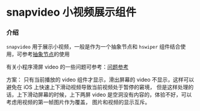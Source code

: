 # snapvideo 小视频展示组件

### 介绍

`snapvideo` 用于展示小视频，一般是作为一个抽象节点和 `hswiper` 组件结合使用，可参考[抽象节点](https://developers.weixin.qq.com/miniprogram/dev/framework/custom-component/generics.html)的使用

有关小程序滑屏 video 的一些问题可参考：[问题参考](https://blog.csdn.net/lqyygyss/article/details/87980540)

方案：
只有当前播放的 video 组件才显示，滑出屏幕的 video 不显示，这样可以避免在 iOS 上快速上下滑动视频导致当前视频处于暂停的窘境，
但是这样处理的话，上下滑动屏幕的时候，上下两屏 video 是空洞没有内容的，体验不好，可以考虑用视频的第一帧图片作为覆盖，
图片和视频的显示互斥。

